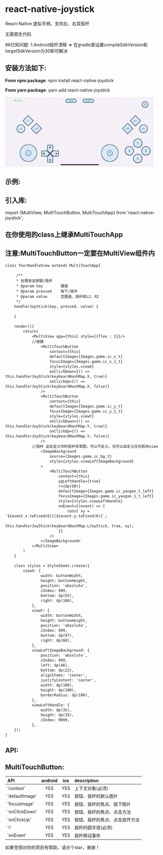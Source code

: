 # react-native-joystick

React-Native 虚拟手柄，支持左、右双摇杆

无需原生代码

##已知问题:
1.Android摇杆漂移 => 在gradle里设置compileSdkVersion和targetSdkVersion为30即可解决

## 安装方法如下:

**From npm package**: npm install react-native-joystick

**From yarn package**: yarn add react-native-joystick

![](https://github.com/panzijian/react-native-joystick/blob/main/1622013016922533.gif)

## 示例:

## 引入库:

import {MultiView, MultiTouchButton, MultiTouchApp} from 'react-native-joystick';

## 在你使用的class上继承MultiTouchApp
## 注意:MultiTouchButton一定要在MultiView组件内

    class YourHandleView extends MultiTouchApp{
    
         /**
         * 处理发送按键/摇杆
         * @param key        键值
         * @param pressed    按下/放开
         * @param value      范围值、摇杆和L2、R2
         */
        handlerJoyStick(key, pressed, value) {
            
        }
        
        render(){
            return(
                <MultiView app={this} style={{flex : 1}}/>
                //按键
                    <MultiTouchButton
                        context={this}
                        defaultImage={Images.game.ic_x_t}
                        focusImage={Images.game.ic_x_1_t}
                        style={styles.viewX}
                        onClickDown={() => this.handlerJoyStick(keyboardHashMap.X, true)}
                        onClickUp={() => this.handlerJoyStick(keyboardHashMap.X, false)}
                    />
                    <MultiTouchButton
                        context={this}
                        defaultImage={Images.game.ic_y_t}
                        focusImage={Images.game.ic_y_1_t}
                        style={styles.viewY}
                        onClickDown={() => this.handlerJoyStick(keyboardHashMap.Y, true)}
                        onClickUp={() => this.handlerJoyStick(keyboardHashMap.Y, false)}
                    />
                //摇杆 此处定义你的摇杆背景图，可以不定义，也可以自定义任何其他view
                    <ImageBackground
                        source={Images.game.ic_bg_t}
                        style={styles.viewLeftImageBackground}
                    >
                        <MultiTouchButton
                            context={this}
                            ygLeftHandle={true}
                            r={dp(50)}
                            defaultImage={Images.game.ic_yaogan_t_left}
                            focusImage={Images.game.ic_yaogan_1_t_left}
                            style={styles.viewLeftHandle}
                            onEvent={(event) => {
                                const xy = `${event.x.toFixed(6)}|${event.y.toFixed(6)}`;
                                this.handlerJoyStick(keyboardHashMap.LJoyStick, true, xy);
                            }}
                        />
                    </ImageBackground>
                </MultiView>               
            )
        }
        
        class styles = StyleSheet.create({
            viewX: {
                    width: buttonWidth,
                    height: buttonHeight,
                    position: 'absolute',
                    zIndex: 999,
                    bottom: dp(55),
                    right: dp(106),
                },
                viewY: {
                    width: buttonWidth,
                    height: buttonHeight,
                    position: 'absolute',
                    zIndex: 999,
                    bottom: dp(97),
                    right: dp(60),
                },
                viewLeftImageBackground: {
                    position: 'absolute',
                    zIndex: 999,
                    left: dp(46),
                    bottom: dp(22),
                    alignItems: 'center',
                    justifyContent: 'center',
                    width: dp(100),
                    height: dp(100),
                    borderRadius: dp(100),
                },
                viewLeftHandle: {
                    width: dp(35),
                    height: dp(35),
                    zIndex: 9999,
                },
        });
    }

## API:

## MultiTouchButton:

|  API      |  android |   ios   |  description |
|  :---  |   :---:  |  :---:  |     :---    |
| 'context'   | YES | YES | 上下文对象(必须)
| 'defaultImage'  | YES | YES | 按钮、摇杆的默认图片
| 'focusImage' | YES | YES | 按钮、摇杆的焦点、按下图片
| 'onClickDown' | YES | YES | 按钮、摇杆的焦点、点击方法
| 'onClickUp' | YES | YES | 按钮、摇杆的焦点、点击放开方法
| 'r' | YES | YES | 摇杆的圆半径(必须)
| 'onEvent' | YES | YES | 摇杆移动事件


如果觉得对你的项目有帮助，请点个star，谢谢！

